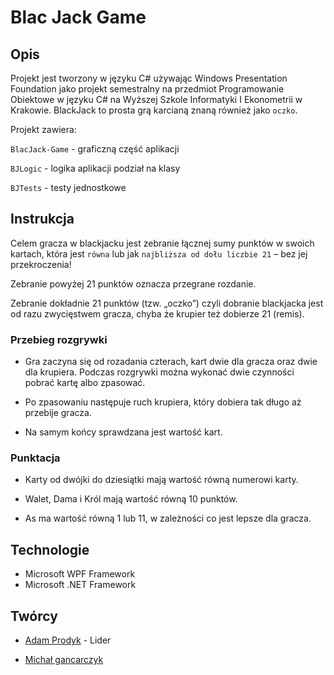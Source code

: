 # Blac Jack Game

## Opis

Projekt jest tworzony w języku C# używając Windows Presentation Foundation jako projekt semestralny na przedmiot Programowanie Obiektowe w języku C# na Wyższej Szkole Informatyki I Ekonometrii w Krakowie. BlackJack to prosta grą karcianą znaną również jako `oczko`.

Projekt zawiera:

`BlacJack-Game` - graficzną część aplikacji 

`BJLogic` - logika aplikacji podział na klasy

`BJTests` - testy jednostkowe

## Instrukcja

Celem gracza w blackjacku jest zebranie łącznej sumy punktów w swoich kartach, która jest `równa` lub jak `najbliższa od dołu liczbie 21` – bez jej przekroczenia!

Zebranie powyżej 21 punktów oznacza przegrane rozdanie.

Zebranie dokładnie 21 punktów (tzw. „oczko”) czyli dobranie blackjacka jest od razu zwycięstwem gracza, chyba że krupier też dobierze 21 (remis).

### Przebieg rozgrywki

* Gra zaczyna się od rozadania czterach, kart dwie dla gracza oraz dwie dla krupiera. Podczas rozgrywki można wykonać dwie czynności pobrać kartę albo zpasować. 

* Po zpasowaniu następuje ruch krupiera, który dobiera tak długo aż przebije gracza. 

* Na samym końcy sprawdzana jest wartość kart.

### Punktacja

* Karty od dwójki do dziesiątki mają wartość równą numerowi karty.

* Walet, Dama i Król mają wartość równą 10 punktów.

* As ma wartość równą 1 lub 11, w zależności co jest lepsze dla gracza.

	
## Technologie

* Microsoft WPF Framework
* Microsoft .NET Framework
	
## Twórcy

* [Adam Prodyk](https://github.com/aprocyk) - Lider 

* [Michał gancarczyk](https://github.com/mgancarczyk)

